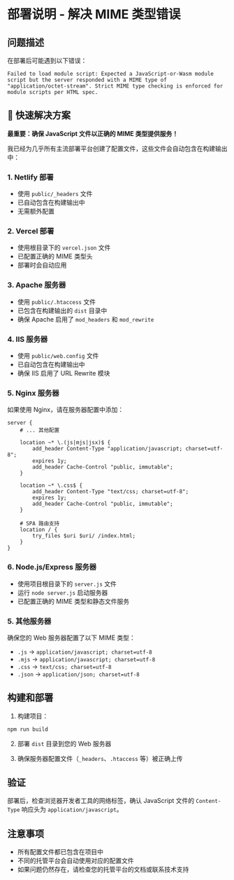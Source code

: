 # 部署说明 - 解决 MIME 类型错误

## 问题描述
在部署后可能遇到以下错误：
```
Failed to load module script: Expected a JavaScript-or-Wasm module script but the server responded with a MIME type of "application/octet-stream". Strict MIME type checking is enforced for module scripts per HTML spec.
```

## 🔧 快速解决方案

**最重要：确保 JavaScript 文件以正确的 MIME 类型提供服务！**

我已经为几乎所有主流部署平台创建了配置文件，这些文件会自动包含在构建输出中：

### 1. Netlify 部署
- 使用 `public/_headers` 文件
- 已自动包含在构建输出中
- 无需额外配置

### 2. Vercel 部署
- 使用根目录下的 `vercel.json` 文件
- 已配置正确的 MIME 类型头
- 部署时会自动应用

### 3. Apache 服务器
- 使用 `public/.htaccess` 文件
- 已包含在构建输出的 `dist` 目录中
- 确保 Apache 启用了 `mod_headers` 和 `mod_rewrite`

### 4. IIS 服务器
- 使用 `public/web.config` 文件
- 已自动包含在构建输出中
- 确保 IIS 启用了 URL Rewrite 模块

### 5. Nginx 服务器
如果使用 Nginx，请在服务器配置中添加：

```nginx
server {
    # ... 其他配置

    location ~* \.(js|mjs|jsx)$ {
        add_header Content-Type "application/javascript; charset=utf-8";
        expires 1y;
        add_header Cache-Control "public, immutable";
    }

    location ~* \.css$ {
        add_header Content-Type "text/css; charset=utf-8";
        expires 1y;
        add_header Cache-Control "public, immutable";
    }

    # SPA 路由支持
    location / {
        try_files $uri $uri/ /index.html;
    }
}
```

### 6. Node.js/Express 服务器
- 使用项目根目录下的 `server.js` 文件
- 运行 `node server.js` 启动服务器
- 已配置正确的 MIME 类型和静态文件服务

### 5. 其他服务器
确保您的 Web 服务器配置了以下 MIME 类型：
- `.js` → `application/javascript; charset=utf-8`
- `.mjs` → `application/javascript; charset=utf-8`
- `.css` → `text/css; charset=utf-8`
- `.json` → `application/json; charset=utf-8`

## 构建和部署

1. 构建项目：
```bash
npm run build
```

2. 部署 `dist` 目录到您的 Web 服务器

3. 确保服务器配置文件（`_headers`、`.htaccess` 等）被正确上传

## 验证
部署后，检查浏览器开发者工具的网络标签，确认 JavaScript 文件的 `Content-Type` 响应头为 `application/javascript`。

## 注意事项
- 所有配置文件都已包含在项目中
- 不同的托管平台会自动使用对应的配置文件
- 如果问题仍然存在，请检查您的托管平台的文档或联系技术支持
